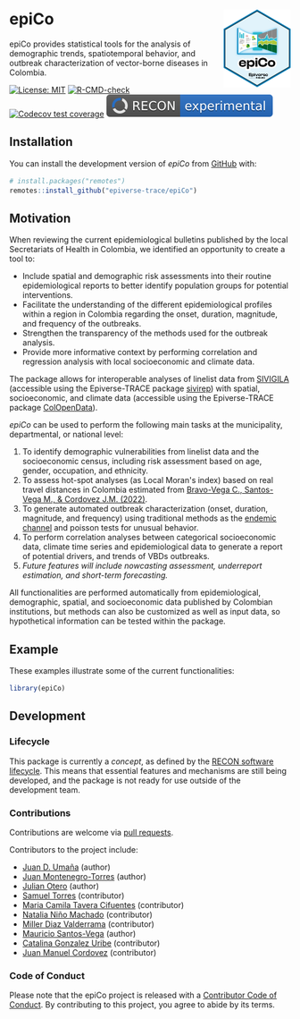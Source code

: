 
<!-- README.md is generated from README.Rmd. Please edit that file -->

# epiCo <img src="man/figures/logo.svg" align="right" width="120"/>

epiCo provides statistical tools for the analysis of demographic trends, spatiotemporal behavior, and outbreak characterization of vector-borne diseases in Colombia. 

<!-- badges: start -->
[![License:
MIT](https://img.shields.io/badge/License-MIT-yellow.svg)](https://opensource.org/licenses/MIT)
[![R-CMD-check](https://github.com/epiverse-trace/epico/actions/workflows/R-CMD-check.yaml/badge.svg)](https://github.com/epiverse-trace/epico/actions/workflows/R-CMD-check.yaml)
[![Codecov test
coverage](https://codecov.io/gh/epiverse-trace/epico/branch/main/graph/badge.svg)](https://app.codecov.io/gh/epiverse-trace/epico?branch=main)
[![lifecycle-experimental](https://raw.githubusercontent.com/reconverse/reconverse.github.io/master/images/badge-experimental.svg)](https://www.reconverse.org/lifecycle.html#experimental)
<!-- badges: end -->

## Installation

You can install the development version of *epiCo* from
[GitHub](https://github.com/) with:

``` r
# install.packages("remotes")
remotes::install_github("epiverse-trace/epiCo")
```

## Motivation

When reviewing the current epidemiological bulletins published by the local Secretariats of Health in Colombia, we identified an opportunity to create a tool to:
- Include spatial and demographic risk assessments into their routine epidemiological reports to better identify population groups for potential interventions.
- Facilitate the understanding of the different epidemiological profiles within a region in Colombia regarding the onset, duration, magnitude, and frequency of the outbreaks.
- Strengthen the transparency of the methods used for the outbreak analysis.
- Provide more informative context by performing correlation and regression analysis with local socioeconomic and climate data.

The package allows for interoperable analyses of linelist data from
[SIVIGILA](https://www.ins.gov.co/Direcciones/Vigilancia/Paginas/SIVIGILA.aspx) (accessible using the Epiverse-TRACE package [sivirep](https://github.com/epiverse-trace/sivirep)) with spatial, socioeconomic, and climate data (accessible using the Epiverse-TRACE package [ColOpenData]()). 

*epiCo* can be used to perform the following main tasks at the municipality, departmental, or national level:

1) To identify demographic vulnerabilities from linelist data and the socioeconomic census, including risk assessment based on age, gender, occupation, and ethnicity.
2) To assess hot-spot analyses (as Local Moran's index) based on real travel distances in Colombia estimated from [Bravo-Vega C., Santos-Vega M., & Cordovez J.M. (2022)](https://doi.org/10.1371/journal.pntd.0010270).
3) To generate automated outbreak characterization (onset, duration, magnitude, and frequency) using traditional methods as the [endemic channel](https://iris.paho.org/handle/10665.2/8562) and poisson tests for unusual behavior.
4) To perform correlation analyses between categorical socioeconomic data, climate time series and epidemiological data to generate a report of potential drivers, and trends of VBDs outbreaks.
5) *Future features will include nowcasting assessment, underreport estimation, and short-term forecasting.*

All functionalities are performed automatically from epidemiological, demographic, spatial, and socioeconomic data published by Colombian institutions, but methods can also be customized as well as input data, so hypothetical information can be tested within the package.

## Example

These examples illustrate some of the current functionalities:

``` r
library(epiCo)

```

## Development

### Lifecycle

This package is currently a *concept*, as defined by the [RECON software
lifecycle](https://www.reconverse.org/lifecycle.html). This means that
essential features and mechanisms are still being developed, and the
package is not ready for use outside of the development team.

### Contributions

Contributions are welcome via [pull
requests](https://github.com/epiverse-trace/epiCo/pulls).

Contributors to the project include:

  - [Juan D. Umaña](https://github.com/juan-umana) (author)
  - [Juan Montenegro-Torres](https://github.com/Juanmontenegro99) (author)
  - [Julian Otero](https://github.com/jd-otero) (author)
  - [Samuel Torres](https://github.com/samueltof) (contributor)
  - [Maria Camila Tavera Cifuentes](https://github.com/macataci) (contributor)
  - [Natalia Niño Machado](n.nino58@uniandes.edu.co) (contributor)
  - [Miller Diaz Valderrama](m.diazvalderrama@uniandes.edu.co) (contributor)
  - [Mauricio Santos-Vega](https://github.com/mauricio110785) (author)
  - [Catalina Gonzalez Uribe](cgonzalez@uniandes.edu.co) (contributor)
  - [Juan Manuel Cordovez](jucordov@uniandes.edu.co) (contributor)

### Code of Conduct

Please note that the epiCo project is released with a [Contributor
Code of
Conduct](https://contributor-covenant.org/version/2/0/CODE_OF_CONDUCT.html).
By contributing to this project, you agree to abide by its terms.
